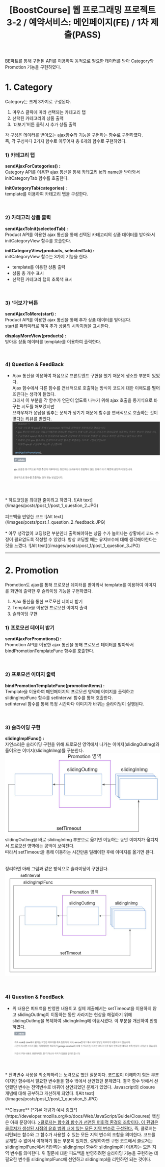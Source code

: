 ﻿---
layout: post
title: '[BoostCourse] 웹 프로그래밍 프로젝트 3-2 / 예약서비스: 메인페이지(FE) / 1차 제출(PASS)'
image: '/images/posts/boostcourse.JPG'
---



BE파트를 통해 구현된 API를 이용하여 동적으로 필요한 데이터를 받아 Category와 Promotion 기능을 구현하였다.  

# 1. Category

Category는 크게 3가지로 구성된다.  
1) 마우스 클릭에 따라 선택되는 카테고리 탭  
2) 선택된 카테고리의 상품 출력  
3) '더보기'버튼 클릭 시 추가 상품 출력  

각 구성은 데이터를 받아오는 ajax함수와 기능을 구현하는 함수로 구현하였다.  
즉, 각 구성마다 2가지 함수로 이루어져 총 6개의 함수로 구현하였다.  


### 1) 카테고리 탭
**sendAjaxForCategories() :**  
Category API를 이용한 ajax 통신을 통해 카테고리 id와 name을 받아와서 initCategoryTab 함수를 호출한다.

**initCategoryTab(categories) :**  
template를 이용하여 카테고리 탭을 구성한다.

<br/>

### 2) 카테고리 상품 출력
**sendAjaxToInit(selectedTab) :**  
Product API를 이용한 ajax 통신을 통해 선택된 카테고리의 상품 데이터를 받아와서 initCategoryView 함수를 호출한다.

**initCategoryView(products, selectedTab) :**  
initCategoryView 함수는 3가지 기능을 한다.
* template를 이용한 상품 출력
* 상품 총 개수 표시
* 선택된 카테고리 탭의 초록색 표시

<br/>

### 3) '더보기'버튼
**sendAjaxToMore(start) :**  
Product API를 이용한 ajax 통신을 통해 추가 상품 데이터를 받아온다.  
start를 파라미터로 하여 추가 상품의 시작지점을 표시한다.

**displayMoreView(products) :**  
받아온 상품 데이터를 template를 이용하여 출력한다.

<br/>

### 4) Question & FeedBack
* Ajax 통신을 이용하여 처음으로 프론트엔드 구현을 했기 때문에 생소한 부분이 있었다.  
Ajax 함수에서 다른 함수를 연쇄적으로 호출하는 방식이 코드에 대한 이해도를 떨어뜨린다는 생각이 들었다.  
그래서 이 부분을 각 함수가 연관이 없도록 나누기 위해 ajax 호출을 동기식으로 바꾸는 시도를 해보았지만   
브라우저가 응답을 멈추는 문제가 생기기 때문에 함수를 연쇄적으로 호출하는 것이 맞다는 리뷰를 받았다.  
![Alt text](/images/posts/post_1/post_1_question_1.JPG)
<br/>
<br/>
* 하드코딩을 최대한 줄이려고 하였다.
![Alt text](/images/posts/post_1/post_1_question_2.JPG)
<br/><br/>
피드백을 반영한 코드
![Alt text](/images/posts/post_1_question_2_feedback.JPG)
<br/>
<br/>
* 아무 생각없이 코딩했던 부분인데 출력해야하는 상품 수가 늘어나는 상황에서 코드 수정이 필요없도록 작성할 수 있었다.
항상 코딩할 때는 유지보수에 대해 생각해야한다는 것을 느꼈다.
![Alt text](/images/posts/post_1/post_1_question_3.JPG)



*****



# 2. Promotion

Promotion도 ajax를 통해 프로모션 데이터를 받아와서 template를 이용하여 이미지를 화면에 출력한 후 슬라이딩 기능을 구현하였다.  
1) Ajax 통신을 통한 프로모션 데이터 받기  
2) Template을 이용한 프로모션 이미지 출력  
3) 슬라이딩 구현  

### 1) 프로모션 데이터 받기
**sendAjaxForPromotions() :**  
Promotion API를 이용한 ajax 통신을 통해 프로모션 데이터를 받아와서 bindPromotionTemplateFunc 함수를 호출한다.

<br/>

### 2) 프로모션 이미지 출력
**bindPromotionTemplateFunc(promotionItems) :**  
Template을 이용하여 메인페이지의 프로모션 영역에 이미지를 출력하고 slidingImplFunc 함수를 setInterval 함수를 통해 호출한다.  
setInterval 함수를 통해 특정 시간마다 이미지가 바뀌는 슬라이딩이 실행된다. 

<br/>

### 3) 슬라이딩 구현
**slidingImplFunc() :**  
자연스러운 슬라이딩 구현을 위해 프로모션 영역에서 나가는 이미지(slidingOutImg)와 들어오는 이미지(slidingInImg)를 구분한다.  
![Alt text](/images/posts/post_1/post_1_promotion_1.JPG)
slidingOutImg을 바로 slidingInImg 부분으로 옮기면 이동하는 동안 이미지가 옮겨져서 프로모션 영역에는 공백이 보여진다.  
따라서 setTimeout을 통해 이동하는 시간만큼 딜레이한 후에 이미지를 옮기면 된다.  
<br/>
<br/>
정리하면 아래 그림과 같은 방식으로 슬라이딩이 구현된다.  
![Alt text](/images/posts/post_1/post_1_promotion_2.JPG)

<br/>

### 4) Question & FeedBack
* 위 내용은 피드백을 반영한 내용이고 실제 제출에서는 setTimeout을 이용하지 않고 slidingOutImg이 이동하는 동안 사라지는 현상을 해결하기 위해 
slidingOutImg을 복제하여 slidingInImg에 이동시켰다. 이 부분을 개선하여 반영하였다.  
![Alt text](/images/posts/post_1/post_1_question_4.JPG)
<br/>
<br/>
* 전역변수 사용을 최소화하려는 노력으로 했던 질문이다. 코드없이 이해하기 힘든 부분이지만 함수에서 필요한 변수들을 함수 밖에서 선언했던 문제였다.  
결국 함수 밖에서 선언했던 변수는 전역변수로 바뀌어 선언되었던 문제가 있었다.  
Javascript의 closure 개념에 대해 공부하고 개선하게 되었다.
![Alt text](/images/posts/post_1/post_1_question_5.JPG)
<br/>
<br/>
**Closure**  
 [*기본 개념과 예시 링크*](https://developer.mozilla.org/ko/docs/Web/JavaScript/Guide/Closures)  
 핵심은 아래 문장이다.  
 <u>>클로저는 함수와 함수가 선언된 어휘적 환경의 조합이다. 이 환경은 클로저가 생성된 시점의 유효 범위 내에 있는 모든 지역 변수로 구성된다.</u>  
 즉, 클로저는 리턴되는 함수와 그 함수가 사용할 수 있는 모든 지역 변수의 조합을 의미한다.  
 코드를 공개할 수 없어서 이해하기 힘든 부분이 있지만, 설명하자면  
 구현 코드에서 클로저는 slidingImplFunc에서 리턴하는 slidingImpl 함수와 slidingImpl이 이용하는 모든 지역 변수를 의미한다.  
 위 질문에 대한 피드백을 반영하려면 슬라이딩 기능을 구현하는 데 필요한 변수를 slidingImplFunc에 선언하고 slidingImpl을 리턴하면 되는 것이다.
